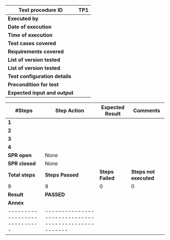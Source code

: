 
| Test procedure ID         | TP1                 |
|---------------------------| --------------------|
|**Executed by**            |                     |
|**Date of execution**      |                     |
|**Time of execution**      |                     |
|**Test cases covered**     |                     | <-Not be needed?
|**Requirements covered**   |                     | <-Not be needed>
|**List of version tested** |                     |
|**List of version tested** |                     |
|**Test configuration details** |                     |
|**Precondition for test** |                      |
|**Expected input and output** |                      |

| **#Steps**| **Step Action** | **Expected Result** |**Comments**   |
|-------|-------------|-----------------|-----------|
| **1** |  |  |  |
| **2** |  |  |  |
| **3** |  |  |  |
| **4** |  |  |  |
| **SPR open** | None |
| **SPR closed** | None |
| **Total steps** | **Steps Passed** | **Steps Failed** | **Steps not executed** |
| 9 | 9 | 0 | 0 |
| **Result** | **PASSED** |
| **Annex** |  |
|----------------------------|----------------------------------------------------|